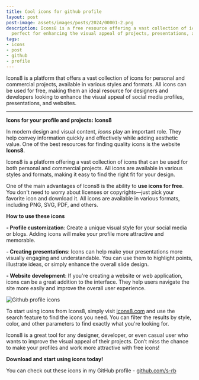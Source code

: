 ```yaml
---
title: Cool icons for github profile
layout: post
post-image: assets/images/posts/2024/00001-2.png
description: Icons8 is a free resource offering a vast collection of icons in various styles and formats, 
  perfect for enhancing the visual appeal of projects, presentations, and social media profiles
tags:
- icons
- post
- github
- profile
---
```


Icons8 is a platform that offers a vast collection of icons for personal and commercial projects, 
available in various styles and formats. All icons can be used for free, making them an ideal resource 
for designers and developers looking to enhance the visual appeal of social media profiles, presentations, 
and websites.

---

<b>Icons for your profile and projects: Icons8</b>

In modern design and visual content, <i>icons</i> play an important role. They help convey information quickly and effectively while adding aesthetic value. One of the best resources for finding quality icons is the website <b>Icons8</b>.

Icons8 is a platform offering a vast collection of icons that can be used for both personal and commercial projects. All icons are available in various styles and formats, making it easy to find the right fit for your design.

One of the main advantages of Icons8 is the ability to <strong>use icons for free</strong>. You don't need to worry about licenses or copyrights—just pick your favorite icon and download it. All icons are available in various formats, including PNG, SVG, PDF, and others.

<b>How to use these icons</b>

<b>- Profile customization</b>: Create a unique visual style for your social media or blogs. Adding icons will make your profile more attractive and memorable.

<b>- Creating presentations</b>: Icons can help make your presentations more visually engaging and understandable. You can use them to highlight points, illustrate ideas, or simply enhance the overall slide design.

<b>- Website development</b>: If you're creating a website or web application, icons can be a great addition to the interface. They help users navigate the site more easily and improve the overall user experience.

![Github profile icons](assets/images/posts/2024/00001-1.png)

To start using icons from Icons8, simply visit <a href="https://icons8.com">icons8.com</a> and use the search feature to find the icons you need. You can filter the results by style, color, and other parameters to find exactly what you're looking for.

Icons8 is a great tool for any designer, developer, or even casual user who wants to improve the visual appeal of their projects. Don’t miss the chance to make your profiles and work more attractive with free icons!

<b>Download and start using icons today!</b>

You can check out these icons in my GitHub profile - <a href="https://github.com/s-rb">github.com/s-rb</a>